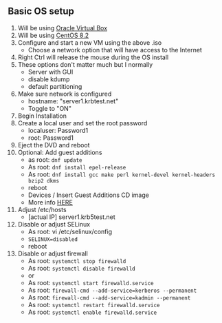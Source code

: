 ## Basic OS setup
1. Will be using [Oracle Virtual Box](https://www.virtualbox.org/)
1. Will be using [CentOS 8.2](https://www.centos.org/)
1. Configure and start a new VM using the above .iso
    * Choose a network option that will have access to the Internet
1. Right Ctrl will release the mouse during the OS install
1. These options don't matter much but I normally
    * Server with GUI
    * disable kdump
    * default partitioning
1. Make sure network is configured
    * hostname: "server1.krbtest.net"
    * Toggle to "ON"
1. Begin Installation
1. Create a local user and set the root password
    * localuser: Password1
    * root: Password1
1. Eject the DVD and reboot
1. Optional: Add guest additions
    * as root: `dnf update`
    * As root: `dnf install epel-release`
    * As root: `dnf install gcc make perl kernel-devel kernel-headers bzip2 dkms`
    * reboot
    * Devices / Insert Guest Additions CD image
    * More info [HERE](https://www.tecmint.com/install-virtualbox-guest-additions-on-centos-8/)
1. Adjust /etc/hosts
    * [actual IP] server1.krb5test.net
1. Disable or adjust SELinux
    * As root: vi /etc/selinux/config
    * `SELINUX=disabled`
    * reboot
1. Disable or adjust firewall
    * As root: `systemctl stop firewalld`
    * As root: `systemctl disable firewalld`
    * or
    * As root: `systemctl start firewalld.service`
    * As root: `firewall-cmd --add-service=kerberos --permanent`
    * As root: `firewall-cmd --add-service=kadmin --permanent`
    * As root: `systemctl restart firewalld.service`
    * As root: `systemctl enable firewalld.service`